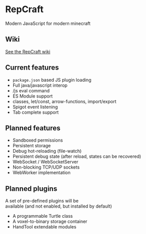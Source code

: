 # RepCraft
Modern JavaScript for modern minecraft

## Wiki
[See the RepCraft wiki](https://github.com/RepComm/RepCraft/wiki)

## Current features
- `package.json` based JS plugin loading
- Full java/javascript interop
- /js eval command
- ES Module support
- classes, let/const, arrow-functions, import/export
- Spigot event listening
- Tab complete support

## Planned features
- Sandboxed permissions
- Persistent storage
- Debug hot-reloading (file-watch)
- Persistent debug state (after reload, states can be recovered)
- WebSocket / WebSocketServer
- Non-blocking TCP/UDP sockets
- WebWorker implementation

## Planned plugins
A set of pre-defined plugins will be<br/>
available (and not enabled, but installed by default)

- A programmable Turtle class
- A voxel-to-binary storage container
- HandTool extendable modules